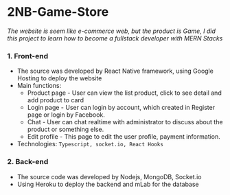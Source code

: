 # 2NB-Game-Store

_The website is seem like e-commerce web, but the product is Game, I did this project to learn how to become a fullstack developer with MERN Stacks_

### 1. Front-end
- The source was developed by React Native framework, using Google Hosting to deploy the website
- Main functions: 
    - Product page - User can view the list product, click to see detail and add product to card
    - Login page - User can login by account, which created in Register page or login by Facebook.
    - Chat - User can chat realtime with administrator to discuss about the product or something else.
    - Edit profile - This page to edit the user profile, payment information.
- Technologies: `Typescript, socket.io, React Hooks`

### 2. Back-end
- The source code was developed by Nodejs, MongoDB, Socket.io
- Using Heroku to deploy the backend and mLab for the database
